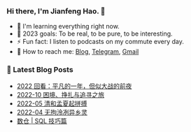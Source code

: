 ### Hi there, I'm Jianfeng Hao. 👋

- 🌱 I'm learning everything right now.
- 🥅 2023 goals: To be real, to be pure, to be interesting.
- ⚡ Fun fact: I listen to podcasts on my commute every day.
- 💌 How to reach me: [Blog](https://www.aetherhjf.com/), [Telegram](https://t.me/Aether_Q), [Gmail](mailto:haojianfeng1997@gmail.com)

### 📕 Latest Blog Posts
<!-- BLOG-POST-LIST:START -->
- [2022 回看：平凡的一年，但似大战的前夜](https://aetherhjf.com/2022/11/2022-annual/)
- [2022-10 困境、挣扎与追寻之旅](https://aetherhjf.com/2022/10/2022-10/)
- [2022-05 清和孟夏起拼搏](https://aetherhjf.com/2022/05/2022-05/)
- [2022-04 无拘泠冽异乡灵](https://aetherhjf.com/2022/04/2022-04/)
- [数仓 | SQL 技巧篇](https://aetherhjf.com/2022/04/sql-tips/)
<!-- BLOG-POST-LIST:END -->
